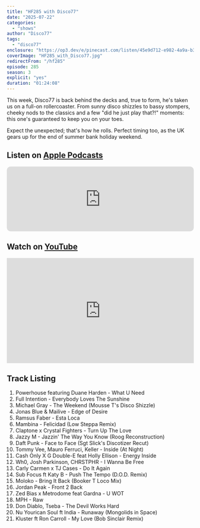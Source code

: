 ```yaml
---
title: "HF285 with Disco77"
date: "2025-07-22"
categories:
  - "shows"
author: "Disco77"
tags:
  - "disco77"
enclosure: "https://op3.dev/e/pinecast.com/listen/45e9d712-e982-4a9a-b39d-9b73aa57bb7b.mp3?source=rss&ext=asset.mp3 80946532 audio/mpeg"
coverImage: "HF285_with_Disco77.jpg"
redirectFrom: "/hf285"
episode: 285
season: 3
explicit: "yes"
duration: "01:24:08"
---
```


This week, Disco77 is back behind the decks and, true to form, he's taken us on a full-on rollercoaster. From sunny disco shizzles to bassy stompers, cheeky nods to the classics and a few "did he just play that?!" moments: this one's guaranteed to keep you on your toes.

Expect the unexpected; that's how he rolls. Perfect timing too, as the UK gears up for the end of summer bank holiday weekend.

## Listen on [Apple Podcasts](https://podcasts.apple.com/gb/podcast/house-finesse/id355833875?i=1000723043160)

<iframe allow="autoplay *; encrypted-media *; fullscreen *; clipboard-write" frameborder="0" height="175" style="width:100%;max-width:660px;overflow:hidden;border-radius:10px;" sandbox="allow-forms allow-popups allow-same-origin allow-scripts allow-storage-access-by-user-activation allow-top-navigation-by-user-activation" src="https://embed.podcasts.apple.com/gb/podcast/house-finesse/id355833875?i=1000723043160"></iframe>

## Watch on [YouTube](https://www.youtube.com/watch?v=BWFyrfglYIY)

<div style="position:relative;width:100%;max-width:660px;aspect-ratio:16/9;margin-bottom:1em;"><iframe src="https://www.youtube.com/embed/BWFyrfglYIY" title="YouTube video player" frameborder="0" allow="accelerometer; autoplay; clipboard-write; encrypted-media; gyroscope; picture-in-picture; web-share" referrerpolicy="strict-origin-when-cross-origin" allowfullscreen style="width:100%;height:100%;position:absolute;top:0;left:0;"></iframe></div>

## Track Listing

1. Powerhouse featuring Duane Harden - What U Need
2. Full Intention - Everybody Loves The Sunshine
3. Michael Gray - The Weekend (Mousse T's Disco Shizzle)
4. Jonas Blue & Mailive - Edge of Desire
5. Ramsus Faber - Esta Loca
6. Mambina - Felicidad (Low Steppa Remix)
7. Claptone x Crystal Fighters - Turn Up The Love
8. Jazzy M - Jazzin' The Way You Know (Roog Reconstruction)
9. Daft Punk - Face to Face (Sgt Slick's Discotizer Recut)
10. Tommy Vee, Mauro Ferruci, Keller - Inside (At Night)
11. Cash Only X G Double-E feat Holly Ellison - Energy Inside
12. Wh0, Josh Parkinson, CHRSTPHR - I Wanna Be Free
13. Carly Carmen x TJ Cases - Do It Again
14. Sub Focus ft Katy B - Push The Tempo (D.O.D. Remix)
15. Moloko - Bring It Back (Booker T Loco Mix)
16. Jordan Peak - Front 2 Back
17. Zed Bias x Metrodome feat Gardna - U WOT
18. MPH - Raw
19. Don Diablo, Tseba - The Devil Works Hard
20. Nu Yourican Soul ft India - Runaway (Mongolids in Space)
21. Kluster ft Ron Carroll - My Love (Bob Sinclair Remix)
